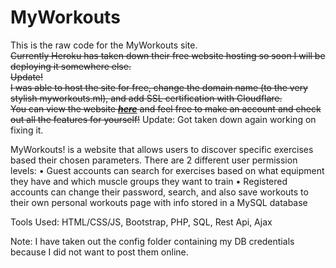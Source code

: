 # MyWorkouts

This is the raw code for the MyWorkouts site.  
~~Currently Heroku has taken down their free website hosting so soon I will be deploying it somewhere else.~~  
~~Update!  
I was able to host the site for free, change the domain name (to the very stylish myworkouts.ml), and add SSL certification with Cloudflare.  
You can view the website <a href="https://myworkouts.ml" target="_blank">***here***</a> and feel free to make an account and check out all the features for yourself!~~
Update: Got taken down again working on fixing it.

MyWorkouts! is a website that allows users to discover specific exercises based their chosen parameters.
There are 2 different user permission levels: 
 • Guest accounts can search for exercises based on what equipment they have and which muscle groups they want to train
 • Registered accounts can change their password, search, and also save workouts to their own personal workouts page with info stored in a MySQL database

Tools Used: HTML/CSS/JS, Bootstrap, PHP, SQL, Rest Api, Ajax

Note: I have taken out the config folder containing my DB credentials because I did not want to post them online.
